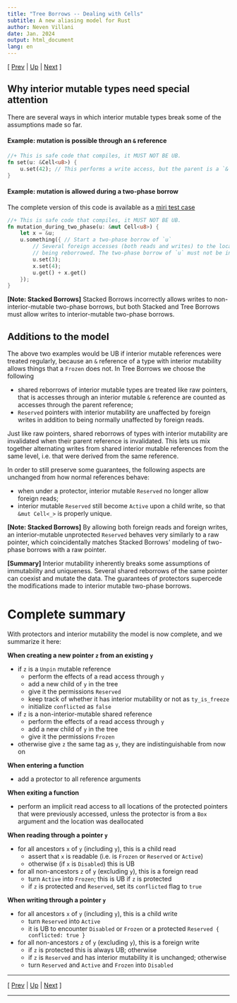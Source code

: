 ```yaml
---
title: "Tree Borrows -- Dealing with Cells"
subtitle: A new aliasing model for Rust
author: Neven Villani
date: Jan. 2024
output: html_document
lang: en
---
```


\[ [Prev](protectors.html) | [Up](index.html) | [Next](range.html) \]

## Why interior mutable types need special attention

There are several ways in which interior mutable types break some of the assumptions
made so far.

#### Example: mutation is possible through an `&` reference

```rust
//+ This is safe code that compiles, it MUST NOT BE UB.
fn set(u: &Cell<u8>) {
    u.set(42); // This performs a write access, but the parent is a `&` which should be `Frozen` ?
}
```

#### Example: mutation is allowed during a two-phase borrow

The complete version of this code is available as a
[miri test case](https://github.com/rust-lang/miri/blob/master/tests/pass/tree-borrows/2phase-interiormut.rs)

```rust
//+ This is safe code that compiles, it MUST NOT BE UB.
fn mutation_during_two_phase(u: &mut Cell<u8>) {
    let x = &u;
    u.something({ // Start a two-phase borrow of `u`
        // Several foreign accesses (both reads and writes) to the location
        // being reborrowed. The two-phase borrow of `u` must not be invalidated at any point.
        u.set(3);
        x.set(4);
        u.get() + x.get()
    });
}
```

> <span class="sbnote">
**[Note: Stacked Borrows]** Stacked Borrows incorrectly allows writes to non-interior-mutable
two-phase borrows, but both Stacked and Tree Borrows must allow writes to interior-mutable two-phase borrows.
</span>

## Additions to the model

The above two examples would be UB if interior mutable references were treated regularly,
because an `&` reference of a type with interior mutability allows things that a `Frozen` does
not.
In Tree Borrows we choose the following

- shared reborrows of interior mutable types are treated like raw pointers, that is
  accesses through an interior mutable `&` reference are counted as accesses through
  the parent reference;
- `Reserved` pointers with interior mutability are unaffected by foreign writes
  in addition to being normally unaffected by foreign reads.

Just like raw pointers, shared reborrows of types with interior mutability are invalidated
when their parent reference is invalidated. This lets us mix together alternating
writes from shared interior mutable references from the same level, i.e. that
were derived from the same reference.

In order to still preserve some guarantees, the following aspects are unchanged
from how normal references behave:

- when under a protector, interior mutable `Reserved` no longer allow foreign reads;
- interior mutable `Reserved` still become `Active` upon a child write, so that
  `&mut Cell<_>` is properly unique.

> <span class="sbnote">
**[Note: Stacked Borrows]**
By allowing both foreign reads and foreign writes, an interior-mutable unprotected `Reserved`
behaves very similarly to a raw pointer, which coincidentally matches Stacked Borrows' modeling
of two-phase borrows with a raw pointer.
</span>

> <span class="tldr">
**[Summary]**
Interior mutability inherently breaks some assumptions of immutability and uniqueness.
Several shared reborrows of the same pointer can coexist and mutate the data.
The guarantees of protectors supercede the modifications made to interior mutable
two-phase borrows.
</span>


# Complete summary

With protectors and interior mutability the model is now complete,
and we summarize it here:

**When creating a new pointer `z` from an existing `y`**

- if `z` is a `Unpin` mutable reference
    - perform the effects of a read access through `y`
    - add a new child of `y` in the tree
    - give it the permissions `Reserved`
    - keep track of whether it has interior mutability or not as `ty_is_freeze`
    - initialize `conflicted` as `false`
- if `z` is a non-interior-mutable shared reference
    - perform the effects of a read access through `y`
    - add a new child of `y` in the tree
    - give it the permissions `Frozen`
- otherwise give `z` the same tag as `y`, they are indistinguishable from now on

**When entering a function**

- add a protector to all reference arguments

**When exiting a function**

- perform an implicit read access to all locations of the protected pointers
  that were previously accessed, unless the protector is from a `Box` argument
  and the location was deallocated

**When reading through a pointer `y`**

- for all ancestors `x` of `y` (including `y`), this is a child read
    - assert that `x` is readable (i.e. is `Frozen` or `Reserved` or `Active`)
    - otherwise (if `x` is `Disabled`) this is UB
- for all non-ancestors `z` of `y` (excluding `y`), this is a foreign read
    - turn `Active` into `Frozen`; this is UB if `z` is protected
    - if `z` is protected and `Reserved`, set its `conflicted` flag to `true`

**When writing through a pointer `y`**

- for all ancestors `x` of `y` (including `y`), this is a child write
    - turn `Reserved` into `Active`
    - it is UB to encounter `Disabled` or `Frozen` or a protected `Reserved { conflicted: true }`
- for all non-ancestors `z` of `y` (excluding `y`), this is a foreign write
    - if `z` is protected this is always UB; otherwise
    - if `z` is `Reserved` and has interior mutability it is unchanged; otherwise
    - turn `Reserved` and `Active` and `Frozen` into `Disabled`


---

\[ [Prev](protectors.html) | [Up](index.html) | [Next](range.html) \]

---
